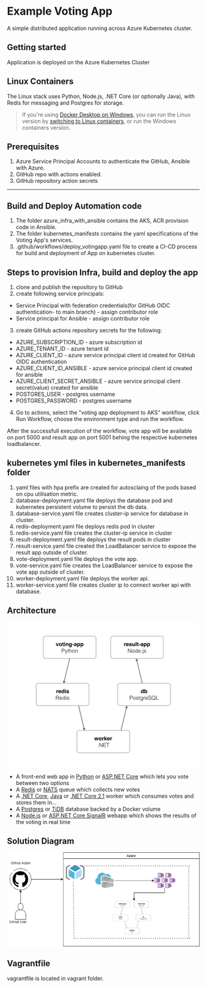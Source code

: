Example Voting App
=========

A simple distributed application running across Azure Kubernetes cluster.

Getting started
---------------

Application is deployed on the Azure Kubernetes Cluster


## Linux Containers

The Linux stack uses Python, Node.js, .NET Core (or optionally Java), with Redis for messaging and Postgres for storage.

> If you're using [Docker Desktop on Windows](https://store.docker.com/editions/community/docker-ce-desktop-windows), you can run the Linux version by [switching to Linux containers](https://docs.docker.com/docker-for-windows/#switch-between-windows-and-linux-containers), or run the Windows containers version.



Prerequisites
-------------------------
1. Azure Service Principal Accounts to authenticate the GitHub, Ansible with Azure.
2. GitHub repo with actions enabled.
3. GitHub repository action secrets


-------------------------
Build and Deploy Automation code
-------------------------
1. The folder azure_infra_with_ansible contains the AKS, ACR provision code in Ansible.
2. The folder kubernetes_manifests contains the yaml specifications of the Voting App's services.
3. .github/workflows/deploy_votingapp.yaml file to create a CI-CD process for build and deployment of App on kubernetes cluster.

Steps to provision Infra, build and deploy the app
-------------------------
1. clone and publish the repository to GitHub
2. create following service principals:
* Service Principal with federation credentials(for GitHub OIDC authentication- to main branch) - assign contributor role
* Service principal for Ansible - assign contributor role
3. create GitHub actions repository secrets for the following:
* AZURE_SUBSCRIPTION_ID - azure subscription id 
* AZURE_TENANT_ID - azure tenant id
* AZURE_CLIENT_ID - azure service principal client id created for GitHub OIDC authentication
* AZURE_CLIENT_ID_ANSIBLE - azure service principal client id created for ansible
* AZURE_CLIENT_SECRET_ANSIBLE - azure service principal client secret(value) created for ansible
* POSTGRES_USER - postgres username
* POSTGRES_PASSWORD - postgres username
4. Go to actions, select the "voting app deployment to AKS" workflow, click Run Workflow, choose the environment type and run the workflow.

After the successfull execution of the workflow, vote app will be available on port 5000 and result app on port 5001 behing the respective kubernetes loadbalancer.

kubernetes yml files in kubernetes_manifests folder
-----
1. yaml files with hpa prefix are created for autosclaing of the pods based on cpu utilisation metric.
2. database-deployment.yaml file deploys the database pod and kubernetes persistent volume to persist the db data.
3. database-service.yaml file creates cluster-ip service for database in cluster.
4. redis-deployment.yaml file deploys redis pod in cluster
5. redis-service.yaml file creates the cluster-ip service in cluster
6. result-deployment.yaml file deploys the result pods in cluster
7. result-service.yaml file created the LoadBalancer service to expose the result app outside of cluster.
8. vote-deployment.yaml file deploys the vote app.
9. vote-service.yaml file creates the LoadBalancer service to expose the vote app outside of cluster.
10. worker-deployment.yaml file deploys the worker api.
11. worker-service.yaml file creates cluster ip to connect worker api with database.

Architecture
-----

![Architecture diagram](architecture.png)

* A front-end web app in [Python](/vote) or [ASP.NET Core](/vote/dotnet) which lets you vote between two options
* A [Redis](https://hub.docker.com/_/redis/) or [NATS](https://hub.docker.com/_/nats/) queue which collects new votes
* A [.NET Core](/worker/src/Worker), [Java](/worker/src/main) or [.NET Core 2.1](/worker/dotnet) worker which consumes votes and stores them in…
* A [Postgres](https://hub.docker.com/_/postgres/) or [TiDB](https://hub.docker.com/r/dockersamples/tidb/tags/) database backed by a Docker volume
* A [Node.js](/result) or [ASP.NET Core SignalR](/result/dotnet) webapp which shows the results of the voting in real time

Solution Diagram
-----

![Solution Diagram](solution.png)

Vagrantfile
-----
vagrantfile is located in vagrant folder.

